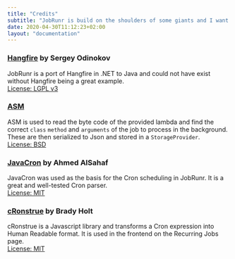 ```yaml
---
title: "Credits"
subtitle: "JobRunr is build on the shoulders of some giants and I want to give them credit where credit is due."
date: 2020-04-30T11:12:23+02:00
layout: "documentation"
---
```


### [Hangfire](https://www.hangfire.io) by Sergey Odinokov
JobRunr is a port of Hangfire in .NET to Java and could not have exist without Hangfire being a great example.<br>
[License: LGPL v3](https://github.com/HangfireIO/Hangfire/blob/master/LICENSE.md)


### [ASM](https://asm.ow2.io/)
ASM is used to read the byte code of the provided lambda and find the correct `class` `method` and `arguments` of the job to process in the background. These are then serialized to Json and stored in a `StorageProvider`.<br>
[License: BSD](https://asm.ow2.io/license.html)


### [JavaCron](https://github.com/asahaf/javacron) by Ahmed AlSahaf
JavaCron was used as the basis for the Cron scheduling in JobRunr. It is a great and well-tested Cron parser.<br>
[License: MIT](https://github.com/asahaf/javacron/blob/master/LICENSE)


### [cRonstrue](https://github.com/bradymholt/cRonstrue) by Brady Holt
cRonstrue is a Javascript library and transforms a Cron expression into Human Readable format. It is used in the frontend on the Recurring Jobs page.<br>
[License: MIT](https://github.com/bradymholt/cRonstrue/blob/master/LICENSE)
